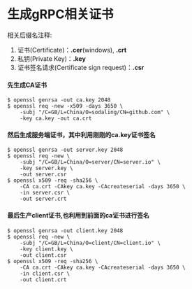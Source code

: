 # 生成gRPC相关证书

相关后缀名注释:

1. 证书(Certificate)：**.cer**(windows), **.crt**
2. 私钥(Private Key)：**.key**
3. 证书签名请求(Certificate sign request)：**.csr**

#### 先生成CA证书

```shell
$ openssl genrsa -out ca.key 2048
$ openssl req -new -x509 -days 3650 \
    -subj "/C=GB/L=China/O=sodaling/CN=github.com" \
    -key ca.key -out ca.crt
```

#### 然后生成服务端证书，其中利用刚刚的ca.key证书签名

```shell
$ openssl genrsa -out server.key 2048
$ openssl req -new \
    -subj "/C=GB/L=China/O=server/CN=server.io" \
    -key server.key \
    -out server.csr
$ openssl x509 -req -sha256 \
    -CA ca.crt -CAkey ca.key -CAcreateserial -days 3650 \
    -in server.csr \
    -out server.crt
```

#### 最后生产client证书,也利用到前面的ca证书进行签名

```shell
$ openssl genrsa -out client.key 2048
$ openssl req -new \
    -subj "/C=GB/L=China/O=client/CN=client.io" \
    -key client.key \
    -out client.csr
$ openssl x509 -req -sha256 \
    -CA ca.crt -CAkey ca.key -CAcreateserial -days 3650 \
    -in client.csr \
    -out client.crt
```

